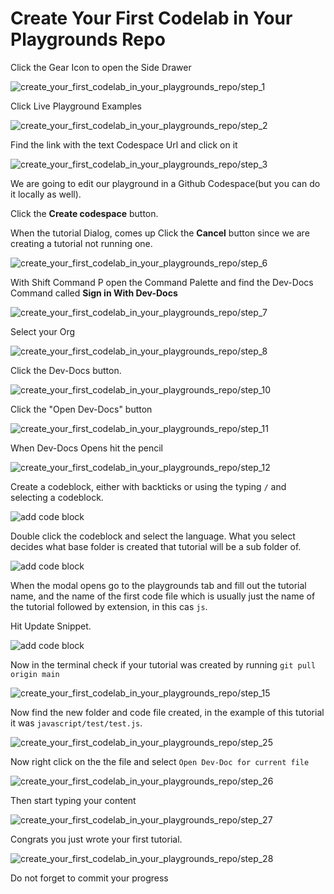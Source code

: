 # Create Your First Codelab in Your Playgrounds Repo

Click the Gear Icon to open the Side Drawer

![create_your_first_codelab_in_your_playgrounds_repo/step_1](/img/create_your_first_codelab_in_your_playgrounds_repo/step_1.png)

Click Live Playground Examples 

![create_your_first_codelab_in_your_playgrounds_repo/step_2](/img/create_your_first_codelab_in_your_playgrounds_repo/step_2.png)

Find the link with the text Codespace Url  and click on it

![create_your_first_codelab_in_your_playgrounds_repo/step_3](/img/create_your_first_codelab_in_your_playgrounds_repo/step_3.png)

We are going to edit our playground in a Github Codespace(but you can do it locally as well).

Click the **Create codespace** button. 

When the tutorial Dialog, comes up Click the **Cancel** button since we are creating a tutorial not running one.

![create_your_first_codelab_in_your_playgrounds_repo/step_6](/img/create_your_first_codelab_in_your_playgrounds_repo/step_6.png)

With Shift Command P open the Command Palette and find the Dev-Docs Command called **Sign in With Dev-Docs** 

![create_your_first_codelab_in_your_playgrounds_repo/step_7](/img/create_your_first_codelab_in_your_playgrounds_repo/step_7.png)

Select your Org

![create_your_first_codelab_in_your_playgrounds_repo/step_8](/img/create_your_first_codelab_in_your_playgrounds_repo/step_8.png)

Click the Dev-Docs button.

![create_your_first_codelab_in_your_playgrounds_repo/step_10](/img/create_your_first_codelab_in_your_playgrounds_repo/step_10.png)

Click the  "Open Dev-Docs" button 

![create_your_first_codelab_in_your_playgrounds_repo/step_11](/img/create_your_first_codelab_in_your_playgrounds_repo/step_11.png)

When Dev-Docs Opens hit the pencil

![create_your_first_codelab_in_your_playgrounds_repo/step_12](/img/create_your_first_codelab_in_your_playgrounds_repo/step_12.png)

Create a codeblock, either with backticks or using the typing `/` and selecting a codeblock.

![add code block](/img/create_your_first_codelab_in_your_playgrounds_repo/addcodeblock.png)

Double click the codeblock and select the language.  What you select decides what base folder is created that tutorial will be a sub folder of.

![add code block](/img/create_your_first_codelab_in_your_playgrounds_repo/selectlang.png)


When the modal opens go to the playgrounds tab and fill out the tutorial name, and the name of the first code file which is usually just the name of the tutorial followed by extension, in this cas `js`.

Hit Update Snippet.

![add code block](/img/create_your_first_codelab_in_your_playgrounds_repo/modal.png)


Now in the terminal check if your tutorial was created by running `git pull origin main`

![create_your_first_codelab_in_your_playgrounds_repo/step_15](/img/create_your_first_codelab_in_your_playgrounds_repo/step_15.png)

Now find the new folder and code file created, in the example of this tutorial it was `javascript/test/test.js`.

![create_your_first_codelab_in_your_playgrounds_repo/step_25](/img/create_your_first_codelab_in_your_playgrounds_repo/step_25.png)

Now right click on the the file and select `Open Dev-Doc for current file`

![create_your_first_codelab_in_your_playgrounds_repo/step_26](/img/create_your_first_codelab_in_your_playgrounds_repo/step_26.png)

Then start typing your content

![create_your_first_codelab_in_your_playgrounds_repo/step_27](/img/create_your_first_codelab_in_your_playgrounds_repo/step_27.png)

Congrats you just wrote your first tutorial.

![create_your_first_codelab_in_your_playgrounds_repo/step_28](/img/create_your_first_codelab_in_your_playgrounds_repo/step_28.png)
  
Do not forget to commit your progress
  
